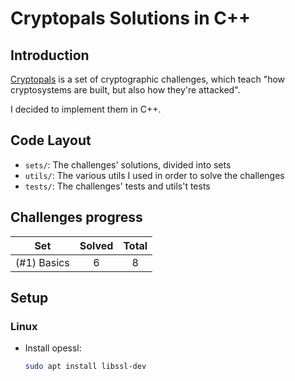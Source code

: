 # Cryptopals Solutions in C++
## Introduction
[Cryptopals](https://cryptopals.com/) is a set of cryptographic challenges, which teach "how cryptosystems are built, but also how they're attacked".

I decided to implement them in C++.

## Code Layout
* `sets/`: The challenges' solutions, divided into sets
* `utils/`: The various utils I used in order to solve the challenges
* `tests/`: The challenges' tests and utils't tests

## Challenges progress

|     Set     | Solved | Total |
| :---------: | :----: | :---: |
| (#1) Basics |   6    |   8   |

## Setup
### Linux

* Install opessl:
    ```bash
    sudo apt install libssl-dev
    ```